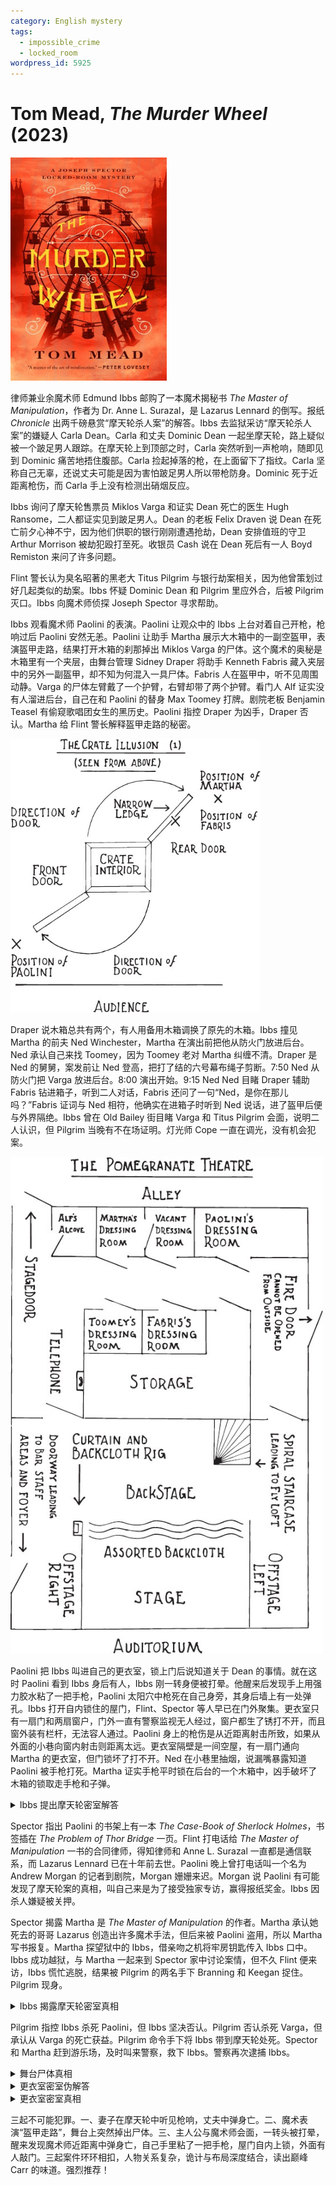 ```yaml
---
category: English mystery
tags:
  - impossible_crime
  - locked_room
wordpress_id: 5925
---
```


# Tom Mead, <i>The Murder Wheel</i> (2023)

<img src=images/2023_cover.jpg width=250/>

律师兼业余魔术师 Edmund Ibbs 邮购了一本魔术揭秘书 <i>The Master of Manipulation</i>，作者为 Dr. Anne L. Surazal，是 Lazarus Lennard 的倒写。报纸 <i>Chronicle</i> 出两千磅悬赏“摩天轮杀人案”的解答。Ibbs 去监狱采访“摩天轮杀人案”的嫌疑人 Carla Dean。Carla 和丈夫 Dominic Dean 一起坐摩天轮，路上疑似被一个跛足男人跟踪。在摩天轮上到顶部之时，Carla 突然听到一声枪响，随即见到 Dominic 痛苦地捂住腹部。Carla 捡起掉落的枪，在上面留下了指纹。Carla 坚称自己无辜，还说丈夫可能是因为害怕跛足男人所以带枪防身。Dominic 死于近距离枪伤，而 Carla 手上没有检测出硝烟反应。

Ibbs 询问了摩天轮售票员 Miklos Varga 和证实 Dean 死亡的医生 Hugh Ransome，二人都证实见到跛足男人。Dean 的老板 Felix Draven 说 Dean 在死亡前夕心神不宁，因为他们供职的银行刚刚遭遇抢劫，Dean 安排值班的守卫 Arthur Morrison 被劫犯殴打至死。收银员 Cash 说在 Dean 死后有一人 Boyd Remiston 来问了许多问题。

Flint 警长认为臭名昭著的黑老大 Titus Pilgrim 与银行劫案相关，因为他曾策划过好几起类似的劫案。Ibbs 怀疑 Dominic Dean 和 Pilgrim 里应外合，后被 Pilgrim 灭口。Ibbs 向魔术师侦探 Joseph Spector 寻求帮助。

Ibbs 观看魔术师 Paolini 的表演。Paolini 让观众中的 Ibbs 上台对着自己开枪，枪响过后 Paolini 安然无恙。Paolini 让助手 Martha 展示大木箱中的一副空盔甲，表演盔甲走路，结果打开木箱的刹那掉出 Miklos Varga 的尸体。这个魔术的奥秘是木箱里有一个夹层，由舞台管理 Sidney Draper 将助手 Kenneth Fabris 藏入夹层中的另外一副盔甲，却不知为何混入一具尸体。Fabris 人在盔甲中，听不见周围动静。Varga 的尸体左臂戴了一个护臂，右臂却带了两个护臂。看门人 Alf 证实没有人溜进后台，自己在和 Paolini 的替身 Max Toomey 打牌。剧院老板 Benjamin Teasel 有偷窥歌唱团女生的黑历史。Paolini 指控 Draper 为凶手，Draper 否认。Martha 给 Flint 警长解释盔甲走路的秘密。 

<img src=images/2023_crate_illusion.jpg width=400/>

Draper 说木箱总共有两个，有人用备用木箱调换了原先的木箱。Ibbs 撞见 Martha 的前夫 Ned Winchester，Martha 在演出前把他从防火门放进后台。Ned 承认自己来找 Toomey，因为 Toomey 老对 Martha 纠缠不清。Draper 是 Ned 的舅舅，案发前让 Ned 登高，把打了结的六号幕布绳子剪断。7:50 Ned 从防火门把 Varga 放进后台。8:00 演出开始。9:15 Ned Ned 目睹 Draper 辅助 Fabris 钻进箱子，听到二人对话，Fabris 还问了一句“Ned，是你在那儿吗？”Fabris 证词与 Ned 相符，他确实在进箱子时听到 Ned 说话，进了盔甲后便与外界隔绝。Ibbs 曾在 Old Bailey 街目睹 Varga 和 Titus Pilgrim 会面，说明二人认识，但 Pilgrim 当晚有不在场证明。灯光师 Cope 一直在调光，没有机会犯案。

<img src=images/2023_theater.jpg width=500/>

Paolini 把 Ibbs 叫进自己的更衣室，锁上门后说知道关于 Dean 的事情。就在这时 Paolini 看到 Ibbs 身后有人，Ibbs 刚一转身便被打晕。他醒来后发现手上用强力胶水粘了一把手枪，Paolini 太阳穴中枪死在自己身旁，其身后墙上有一处弹孔。Ibbs 打开自内锁住的屋门，Flint、Spector 等人早已在门外聚集。更衣室只有一扇门和两扇窗户，门外一直有警察监视无人经过，窗户都生了锈打不开，而且窗外装有栏杆，无法容人通过。Paolini 身上的枪伤是从近距离射击所致，如果从外面的小巷向窗内射击则距离太远。更衣室隔壁是一间空屋，有一扇门通向 Martha 的更衣室，但门锁坏了打不开。Ned 在小巷里抽烟，说漏嘴暴露知道 Paolini 被手枪打死。Martha 证实手枪平时锁在后台的一个木箱中，凶手破坏了木箱的锁取走手枪和子弹。

<details><summary>Ibbs 提出摩天轮密室解答</summary>
Dominic Dean 在摩天轮内看到下面的 Boyd Remiston，为了躲避追捕，取出藏在妻子包中的手枪对天射击，然后倒地装死。Dean 回到地面后 Remiston 开枪将其打死。
</details>

Spector 指出 Paolini 的书架上有一本 <i>The Case-Book of Sherlock Holmes</i>，书签插在 <i>The Problem of Thor Bridge</i> 一页。Flint 打电话给 <i>The Master of Manipulation</i> 一书的合同律师，得知律师和 Anne L. Surazal 一直都是通信联系，而 Lazarus Lennard 已在十年前去世。Paolini 晚上曾打电话叫一个名为 Andrew Morgan 的记者到剧院，Morgan 姗姗来迟。Morgan 说 Paolini 有可能发现了摩天轮案的真相，叫自己来是为了接受独家专访，赢得报纸奖金。Ibbs 因杀人嫌疑被关押。

Spector 揭露 Martha 是 <i>The Master of Manipulation</i> 的作者。Martha 承认她死去的哥哥 Lazarus 创造出许多魔术手法，但后来被 Paolini 盗用，所以 Martha 写书报复。Martha 探望狱中的 Ibbs，借亲吻之机将牢房钥匙传入 Ibbs 口中。Ibbs 成功越狱，与 Martha 一起来到 Spector 家中讨论案情，但不久 Flint 便来访，Ibbs 慌忙逃脱，结果被 Pilgrim 的两名手下 Branning 和 Keegan 捉住。Pilgrim 现身。

<details><summary>Ibbs 揭露摩天轮密室真相</summary>
Carla 开枪杀死丈夫 Dominic，因为戴了手套所以手上没有硝烟反应。Carla 说自己从没见过 Dominic 的枪，但是知道他总是留着膛室不装子弹，还在对话中提到“六发子弹”。Dominic 的枪最多能装七发子弹，如果空出膛室确实能装六发子弹，但是一般的枪空出膛室只能装五发子弹，这说明 Carla 其实见过那把枪。Carla 与 Pilgrim 里应外合抢劫银行，Dominic 产生怀疑，所以让 Morrison 多加留意，结果导致 Morrison 被杀。Boyd Remiston 并不存在，所有的证人都接受了 Pilgrim 的贿赂。
</details>

Pilgrim 指控 Ibbs 杀死 Paolini，但 Ibbs 坚决否认。Pilgrim 否认杀死 Varga，但承认从 Varga 的死亡获益。Pilgrim 命令手下将 Ibbs 带到摩天轮处死。Spector 和 Martha 赶到游乐场，及时叫来警察，救下 Ibbs。警察再次逮捕 Ibbs。

<details><summary>舞台尸体真相</summary>
Varga 捡到 Carla 掉落的手套，知道 Carla 是真凶。Pilgrim 指使 Draper 除掉 Varga。Draper 杀死 Varga 之后将尸体吊到空中，如果被人看到，Draper 可以谎称正在吊起替身 Toomey。Ned 剪错绳子，Varga 的尸体掉落，Draper 只好将尸体藏进木箱。他选用舞台木箱而不是备用木箱是为了扰乱局面，不然如果备用木箱里发现尸体，自己的嫌疑更大。Fabris 穿上盔甲进入木箱A，中间还和 Ned 打了个招呼。后来 Ned 从高处下来，Draper 交换木箱B和木箱A，利用 Varga 的尸体重新表演了 Fabris 进入木箱（B）的一幕（所以 Varga 的尸体上有三件护臂），并假冒 Fabris 的声音和 Ned 打招呼。Fabris 和 Ned 的口供一致，但两个人的经历其实发生在不同的时间点！

<img src=images/2023_crate_illusion_2.jpg width=500/>
</details>

<details><summary>更衣室密室伪解答</summary>
Draper 杀死 Paolini 后藏在更衣室衣柜里，等 Flint 等人进屋后趁乱溜走。
</details>

<details><summary>更衣室密室真相</summary>
Paolini 受到 <i>The Problem of Thor Bridge</i> 启发，认为 Dominic Dean 开枪自杀，陷害 Carla。Paolini 叫了报社记者来，准备在更衣室戏剧性地重现摩天轮密室的场景，目的是赢得报社奖金。Paolini 打晕 Ibbs 后装死。Paolini 的更衣室墙上的弹孔其实是偷窥孔（伏线：剧院老板有偷窥黑历史）。Martha 卸下通往隔壁空屋的房门活页进入空屋，把隔壁的 Paolini 叫到偷窥孔附近，从偷窥孔开枪射杀 Paolini。子弹从墙上的弹孔（偷窥孔）射入，而不是射出。Ned 打开窗户，伸入撬棍调整 Paolini 的尸体姿势，并将晕倒的 Ibbs 拉到窗口，把手枪粘到 Ibbs 手上，再让 Ibbs 躺回 Paolini 身边。Ned 用快干胶将窗户重新封上。屋内到处都找不到胶水，反而让 Spector 确认 Ibbs 是无辜的。

<img src=images/2023_dressing_room.jpg width=500/>
</details>

三起不可能犯罪。一、妻子在摩天轮中听见枪响，丈夫中弹身亡。二、魔术表演“盔甲走路”，舞台上突然掉出尸体。三、主人公与魔术师会面，一转头被打晕，醒来发现魔术师近距离中弹身亡，自己手里粘了一把手枪，屋门自内上锁，外面有人敲门。三起案件环环相扣，人物关系复杂，诡计与布局深度结合，读出巅峰 Carr 的味道。强烈推荐！